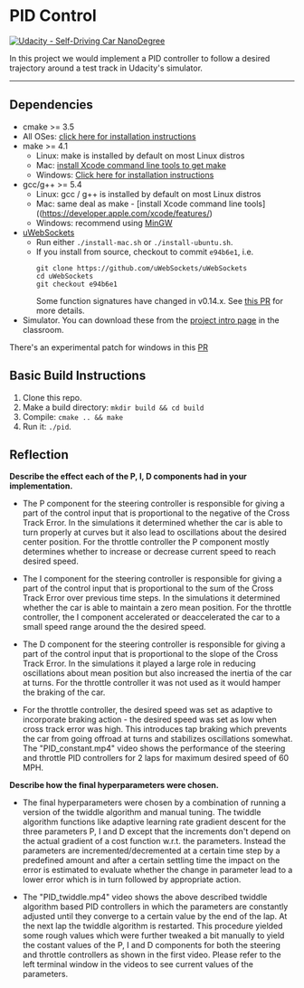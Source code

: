 # PID Control
[![Udacity - Self-Driving Car NanoDegree](https://s3.amazonaws.com/udacity-sdc/github/shield-carnd.svg)](http://www.udacity.com/drive)

In this project we would implement a PID controller to follow a desired trajectory around a test track in Udacity's simulator.

---

## Dependencies

* cmake >= 3.5
 * All OSes: [click here for installation instructions](https://cmake.org/install/)
* make >= 4.1
  * Linux: make is installed by default on most Linux distros
  * Mac: [install Xcode command line tools to get make](https://developer.apple.com/xcode/features/)
  * Windows: [Click here for installation instructions](http://gnuwin32.sourceforge.net/packages/make.htm)
* gcc/g++ >= 5.4
  * Linux: gcc / g++ is installed by default on most Linux distros
  * Mac: same deal as make - [install Xcode command line tools]((https://developer.apple.com/xcode/features/)
  * Windows: recommend using [MinGW](http://www.mingw.org/)
* [uWebSockets](https://github.com/uWebSockets/uWebSockets)
  * Run either `./install-mac.sh` or `./install-ubuntu.sh`.
  * If you install from source, checkout to commit `e94b6e1`, i.e.
    ```
    git clone https://github.com/uWebSockets/uWebSockets 
    cd uWebSockets
    git checkout e94b6e1
    ```
    Some function signatures have changed in v0.14.x. See [this PR](https://github.com/udacity/CarND-MPC-Project/pull/3) for more details.
* Simulator. You can download these from the [project intro page](https://github.com/udacity/self-driving-car-sim/releases) in the classroom.

There's an experimental patch for windows in this [PR](https://github.com/udacity/CarND-PID-Control-Project/pull/3)

## Basic Build Instructions

1. Clone this repo.
2. Make a build directory: `mkdir build && cd build`
3. Compile: `cmake .. && make`
4. Run it: `./pid`. 

## Reflection

**Describe the effect each of the P, I, D components had in your implementation.**

* The P component for the steering controller is responsible for giving a part of the control input that is proportional to the negative of the Cross Track Error. In the simulations it determined whether the car is able to turn properly at curves but it also lead to oscillations about the desired center position. For the throttle controller the P component mostly determines whether to increase or decrease current speed to reach desired speed. 

* The I component for the steering controller is responsible for giving a part of the control input that is proportional to the sum of the Cross Track Error over previous time steps. In the simulations it determined whether the car is able to maintain a zero mean position. For the throttle controller, the I component accelerated or deaccelerated the car to a small speed range around the the desired speed.

* The D component for the steering controller is responsible for giving a part of the control input that is proportional to the slope of the Cross Track Error. In the simulations it played a large role in reducing oscillations about mean position but also increased the inertia of the car at turns. For the throttle controller it was not used as it would hamper the braking of the car.

* For the throttle controller, the desired speed was set as adaptive to incorporate braking action - the desired speed was set as low when cross track error was high. This introduces tap braking which prevents the car from going offroad at turns and stabilizes oscillations somewhat. The "PID_constant.mp4" video shows the performance of the steering and throttle PID controllers for 2 laps for maximum desired speed of 60 MPH.


**Describe how the final hyperparameters were chosen.**

* The final hyperparameters were chosen by a combination of running a version of the twiddle algorithm and manual tuning. The twiddle algorithm functions like adaptive learning rate gradient descent for the three parameters P, I and D except that the increments don't depend on the actual gradient of a cost function w.r.t. the parameters. Instead the parameters are incremented/decremented at a certain time step by a predefined amount and after a certain settling time the impact on the error is estimated to evaluate whether the change in parameter lead to a lower error which is in turn followed by appropriate action. 

* The "PID_twiddle.mp4" video shows the above described twiddle algorithm based PID controllers in which the parameters are constantly adjusted until they converge to a certain value by the end of the lap. At the next lap the twiddle algorithm is restarted. This procedure yielded some rough values which were further tweaked a bit manually to yield the costant values of the P, I and D components for both the steering and throttle controllers as shown in the first video. Please refer to the left terminal window in the videos to see current values of the parameters.
